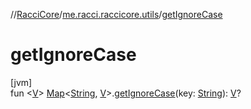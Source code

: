 //[RacciCore](../../index.md)/[me.racci.raccicore.utils](index.md)/[getIgnoreCase](get-ignore-case.md)

# getIgnoreCase

[jvm]\
fun &lt;[V](get-ignore-case.md)&gt; [Map](https://kotlinlang.org/api/latest/jvm/stdlib/kotlin.collections/-map/index.html)&lt;[String](https://kotlinlang.org/api/latest/jvm/stdlib/kotlin/-string/index.html), [V](get-ignore-case.md)&gt;.[getIgnoreCase](get-ignore-case.md)(key: [String](https://kotlinlang.org/api/latest/jvm/stdlib/kotlin/-string/index.html)): [V](get-ignore-case.md)?
